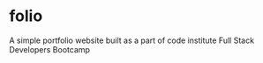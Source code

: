 # folio
A simple portfolio website built as a part of code institute Full Stack Developers Bootcamp
